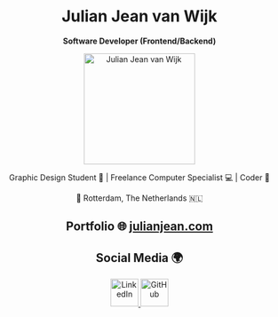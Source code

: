 <h1 align="center">Julian Jean van Wijk</h1>
<p align="center"><b>Software Developer (Frontend/Backend)</b></p>

<p align="center">
  <img src="https://julianjean.com/images/julianjean.png" alt="Julian Jean van Wijk" width="200px">
</p>

<p align="center">Graphic Design Student 🎨 | Freelance Computer Specialist 💻 | Coder 🚀</p>

<p align="center">📍 Rotterdam, The Netherlands 🇳🇱</p>

<h2 align="center">Portfolio 🌐 <a href="https://julianjean.com">julianjean.com</a></h2>

<h2 align="center">Social Media 🌍</h2>

<p align="center">
  <a href="https://www.linkedin.com/in/julian-van-wijk-6b480a220/">
    <img src="https://img.icons8.com/color/48/000000/linkedin.png" alt="LinkedIn" width="50px" height="50px">
  </a>
  <a href="https://github.com/jjwijk">
    <img src="https://img.icons8.com/material-sharp/48/000000/github.png" alt="GitHub" width="50px" height="50px">
  </a>
</p>
